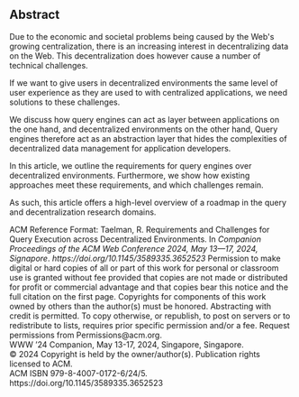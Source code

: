 ## Abstract
<!-- Context      -->
Due to the economic and societal problems being caused by the Web's growing centralization,
there is an increasing interest in decentralizing data on the Web.
This decentralization does however cause a number of technical challenges.
<!-- Need         -->
If we want to give users in decentralized environments the same level of user experience as they are used to with centralized applications,
we need solutions to these challenges.
<!-- Task         -->
We discuss how query engines can act as layer between applications on the one hand, and decentralized environments on the other hand,
Query engines therefore act as an abstraction layer that hides the complexities of decentralized data management for application developers.
<!-- Object       -->
In this article, we outline the requirements for query engines over decentralized environments.
Furthermore, we show how existing approaches meet these requirements, and which challenges remain.
<!-- Findings     -->
As such, this article offers a high-level overview of a roadmap in the query and decentralization research domains.
<!-- Conclusion   -->

<!-- Perspectives -->

<span class="printonly" id="acmreferenceformat">
<span class="title">ACM Reference Format:</span>
Taelman, R. Requirements and Challenges for Query Execution across Decentralized Environments. In <i>Companion Proceedings of the ACM Web Conference 2024, May 13—17, 2024, Signapore</i>.
<i>https://doi.org/10.1145/3589335.3652523</i>
</span>

<span class="printonly firstpagefooter">
<span class="footnotecopyright">
Permission to make digital or hard copies of all or part of this work for personal or classroom use is granted without fee provided that copies are not made or distributed for profit or commercial advantage and that copies bear this notice and the full citation on the first page. Copyrights for components of this work owned by others than the author(s) must be honored. Abstracting with credit is permitted. To copy otherwise, or republish, to post on servers or to redistribute to lists, requires prior specific permission and/or a fee. Request permissions from Permissions@acm.org.<br />
WWW ’24 Companion, May 13-17, 2024, Singapore, Singapore.<br />
© 2024 Copyright is held by the owner/author(s). Publication rights licensed to ACM.<br />
ACM ISBN 979-8-4007-0172-6/24/5.<br />
https://doi.org/10.1145/3589335.3652523<br />
</span>
</span>
